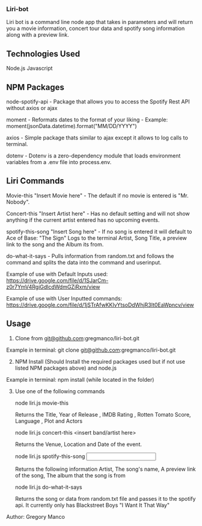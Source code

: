 ### Liri-bot

Liri bot is a command line node app that takes in parameters and will return you a movie information, concert tour data and spotify song information along with a preview link.

## Technologies Used

Node.js
Javascript

## NPM Packages

node-spotify-api - Package that allows you to access the Spotify Rest API without axios or ajax

moment - Reformats dates to the format of your liking - 
Example: moment(jsonData.datetime).format("MM/DD/YYYY")

axios - Simple package thats similar to ajax except it allows to log calls to terminal.

dotenv - Dotenv is a zero-dependency module that loads environment variables from a .env file into process.env.

## Liri Commands

Movie-this "Insert Movie here" - The default if no movie is entered is "Mr. Nobody".

Concert-this "Insert Artist here" - Has no default setting and will not show anything if the current artist entered has no upcoming events.

spotify-this-song "Insert Song here" - If no song is entered it will default to Ace of Base: "The Sign" Logs to the terminal Artist, Song Title, a preview link to the song and the Album its from.

do-what-it-says - Pulls information from random.txt and follows the command and splits the data into the command and userinput.

Example of use with Default Inputs used: https://drive.google.com/file/d/1SJarCm-z0r7YmV4RgiGdlcdWdmGZiRxm/view

Example of use with User Inputted commands: https://drive.google.com/file/d/1jSTrAfwKKIvYtsoDdWhjR3It0EaWpncv/view


## Usage

1. Clone from git@github.com:gregmanco/liri-bot.git

Example in terminal: git clone git@github.com:gregmanco/liri-bot.git

2. NPM Install (Should Install the required packages used but if not use listed NPM packages above) and node.js

Example in terminal: npm install (while located in the folder)

3. Use one of the following commands

    node liri.js movie-this <insert movie here>

    Returns the Title, Year of Release , IMDB Rating , Rotten Tomato Score, Language , Plot and Actors

    node liri.js concert-this <insert band/artist here>

    Returns the Venue, Location and Date of the event.

    node liri.js spotify-this-song <input song here> 
    
    Returns the following information Artist, The song's name, A preview link of the song, 
    The album that the song is from


    node liri.js do-what-it-says

    Returns the song or data from random.txt file and passes it to the spotify api. It currently only has Blackstreet Boys "I Want It That Way"


Author: Gregory Manco

